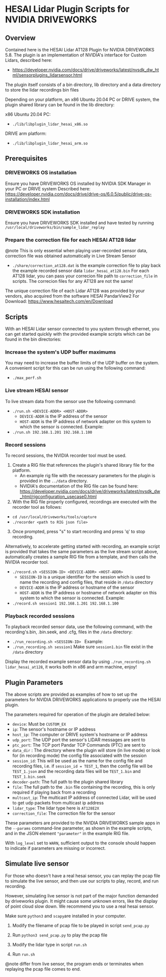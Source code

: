 # HESAI Lidar Plugin Scripts for NVIDIA DRIVEWORKS 

## Overview
Contained here is the HESAI Lidar AT128 Plugin for NVIDIA DRIVEWORKS 5.8. The plugin is 
an implementation of NVIDIA's interface for Custom Lidars, described here: 
- https://developer.nvidia.com/docs/drive/driveworks/latest/nvsdk_dw_html/sensorplugins_lidarsensor.html

The plugin itself consists of a bin directory, lib directory and a data directory
to store the lidar recordings bin files

Depending on your platform, an x86 Ubuntu 20.04 PC or DRIVE 
system, the plugin shared library can be found in the lib directory: 

x86 Ubuntu 20.04 PC: 
- `./lib/libplugin_lidar_hesai_x86.so`

DRIVE arm platform:
- `./lib/libplugin_lidar_hesai_arm.so`


## Prerequisites

### DRIVEWORKS OS installation
Ensure you have DRIVEWORKS OS installed by NVIDIA SDK Manager in your PC or DRIVE system
Described here:
https://developer.nvidia.com/docs/drive/drive-os/6.0.5/public/drive-os-installation/index.html

### DRIVEWORKS SDK installation
Ensure you have DRIVEWORKS SDK installed and have tested by running
`/usr/local/driveworks/bin/sample_lidar_replay`

### Prepare the correction file for each HESAI AT128 lidar

@note This is only essential when playing user-recorded sensor data, correction file was obtained automatically in Live Stream Sensor

- `./share/correction_at128.dat` is the example correction file to play back the example recorded sensor data    `lidar_hesai_at128.bin`
For each AT128 lidar, you can pass your correcion file path to `correction_file` in scripts. The correcion files for any AT128 are not the same!

The unique correction file of each Lidar AT128 was provided by your vendors, also acquired from the software HESAI PandarView2 
For Download: https://www.hesaitech.com/en/Download


## Scripts

With an HESAI Lidar sensor connected to you system through ethernet, you can get started quickly with the provided example scripts which can be found in the bin directories:

### Increase the system's UDP buffer maximums

You may need to increase the buffer limits of the UDP buffer on the system.
A convenient script for this can be run using the following command: 
- `./max_perf.sh`

### Live stream HESAI sensor

To live stream data from the sensor use the following command:
- `./run.sh <DEVICE-ADDR> <HOST-ADDR> `
    - `DEVICE-ADDR` is the IP address of the sensor
    - `HOST-ADDR` is the IP address of network adapter on this system to which the sensor is connected. 
Example: 
- `./run.sh 192.168.1.201 192.168.1.100`

### Record sessions

To record sessions, the NVIDIA recorder tool must be used.

1. Create a RIG file that references the plugin's shared library file for the platform. 
    - An example rig file with the necessary parameters  for the plugin is provided in the `../data` directory. 
    - NVIDIA's documentation of the RIG file can be found here: 
   https://developer.nvidia.com/docs/drive/driveworks/latest/nvsdk_dw_html/rigconfiguration_usecase0.html
2. With the RIG file properly configured, recordings are executed with the recorder tool as follows: 
- `cd /usr/local/driveworks/tools/capture`
- `./recorder <path to RIG json file>` 
3. Once prompted, press "s" to start recording and press 'q' to stop recording.

Alternatively, to accelerate getting started with recording, an example script is provided that takes the same parameters as the live stream script above, automatically creates a sample RIG file from a template, and then calls the NVIDIA recorder tool. 
- `./record.sh <SESSION-ID> <DEVICE-ADDR> <HOST-ADDR> `
    - `SESSION-ID` is a unique identifier for the session which is used to name the recording and config files, that reside in `/data` directory 
    - `DEVICE-ADDR` is the IP address or hostname of the sensor
    - `HOST-ADDR` is the IP address or hostname of network adapter on this system to which the sensor is connected. 
Example:
- `./record.sh session1 192.168.1.201 192.168.1.100`

### Playback recorded sessions

To playback recorded sensor data, use the following command, with the recording's.bin, .bin.seek, and .cfg, files in the `/data` directory:
- `./run_recording.sh <SESSION-ID> ` 
Example:
- `./run_recording.sh session1`
Make sure `session1.bin` file exist in the `/data` directory

Display the recorded example sensor data by using `./run_recording.sh lidar_hesai_at128`, it works both in x86 and arm machine, enjoy!


## Plugin Parameters

The above scripts are provided as examples of how to set up the parameters for NVIDIA DRIVEWORKS applications to properly use the HESAI plugin.

The parameters required for operation of the plugin are detailed below:

- `device`: Must be `CUSTOM_EX`
- `ip`: The sensor's hostname or IP address
- `host_ip`: The computer or DRIVE system's hostname or IP address
- `udp_port`:  The UDP port the sensor's LIDAR messages are sent to
- `ptc_port`: The TCP port Pandar TCP Commands (PTC) are sent to
- `data_dir` : The directory where the plugin will store (in live mode) or look for (in recording mode) the config file associated with the session
- `session_id`: This will be used as the name for the config file and recording files, i.e. if `session_id = TEST_1`, then the config file will be 
`TEST_1.json` and the recording data files will be `TEST_1.bin` and 
`TEST_1.bin.seek` 
- `decoder-path`: The full path to the plugin shared library
- `file`: The full path to the `.bin` file containing the recording, this is only required if playing back from a recording
- `multcast_ip`: The multicast IP address of connected Lidar, will be used to get udp packets from multicast ip address
- `lidar_type`: The lidar type here is `AT128E2X`
- `correction_file`: The correction file for the sensor

These parameters are provided to the NVIDIA DRIVEWORKS sample apps in the `--params` command-line parameter, as shown in the example scripts, and in the JSON element `"parameter"` in the example RIG file.

With `log_level` set to `WARN`, sufficient output to the console should happen to indicate if parameters are missing or incorrect.

## Simulate live sensor

For those who doesn't have a real hesai sensor, you can replay the pcap file to simulate the live sensor, and then use our scripts to play, record, and run recording.

However, simulating live sensor is not part of the major function demanded by driveworks plugin. It might cause some unknown errors, like the display of point cloud slow down. We recommend you to use a real hesai sensor.

Make sure `python3` and `scapy`are installed in your computer.

1. Modify the filename of pcap file to be played in script `send_pcap.py`

2. Run `python3 send_pcap.py` to play the pcap file

3. Modify the lidar type in script `run.sh`

4. Run `run.sh`

@note differ from live sensor, the program ends or terminates when replaying the pcap file comes to end.
